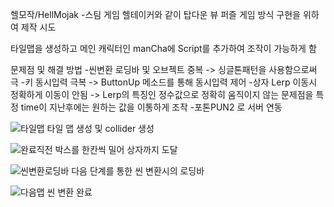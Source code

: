 헬모작/HellMojak
-스팀 게임 헬테이커와 같이 탑다운 뷰 퍼즐 게임 방식 구현을 위하여 제작 시도

타일맵을 생성하고 메인 캐릭터인 manCha에 Script를 추가하여 조작이 가능하게 함

문제점 및 해결 방법
-씬변환 로딩바 및 오브젝트 중복 -> 싱글톤패턴을 사용함으로써 극
-키 동시입력 극복 -> ButtonUp 메소드를 통해 동시입력 제어
-상자 Lerp 이동시 정확하게 이동이 안됨 -> Lerp의 특징인 정수값으로 정확히 움직이지 않는 문제점을 특정 time이 지난후에는 원하는 값을 이통하게 조작
-포톤PUN2 로 서버 연동

![타일맵](https://github.com/OhYunTaek123/hellMojak/assets/128479666/483c4c6d-b627-4e75-9b16-cbe080e11545)
타일 맵 생성 및 collider 생성

![완료직전](https://github.com/OhYunTaek123/hellMojak/assets/128479666/0fd2c8de-1f68-4342-acc6-0a2961eabe00)
박스를 한칸씩 밀어 상자까지 도달

![씬변환로딩바](https://github.com/OhYunTaek123/hellMojak/assets/128479666/8d999bff-f21b-4dae-bf43-5f9673c46c71)
다음 단계를 통한 씬 변환시의 로딩바

![다음맵](https://github.com/OhYunTaek123/hellMojak/assets/128479666/13f4fe05-83bf-4ea3-b3ae-3460b917520a)
씬 변환 완료
